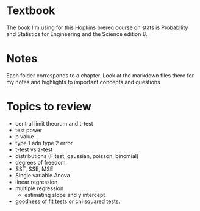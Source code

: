 # Textbook

The book I'm using for this Hopkins prereq course on stats is Probability and Statistics for Engineering and the Science edition 8.

# Notes

Each folder corresponds to a chapter. Look at the markdown files there for my notes and highlights to important concepts and questions

# Topics to review
- central limit theorum and t-test
- test power
- p value
- type 1 adn type 2 error
- t-test vs z-test
- distributions (F test, gaussian, poisson, binomial)
- degrees of freedom
- SST, SSE, MSE
- Single variable Anova
- linear regression
- multiple regression
    - estimating slope and y intercept
- goodness of fit tests or chi squared tests.
